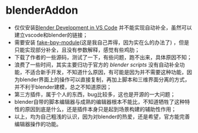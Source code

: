 # blenderAddon
- 仅仅安装[Blender Development in VS Code](https://github.com/JacquesLucke/blender_vscode#blender-development-in-vs-code) 并不能实现自动补全，虽然可以建立vscode和blender的链接；
- 需要安装 [fake-bpy-module](https://github.com/nutti/fake-bpy-module/blob/master/docs/generate_modules.md)(这是我自己弄得，因为实在么的办法了) ，但是只能实现部分补全，且没有参数解释，感觉有些鸡肋；
- 下载了作者的一些源码，测试了一下，有些问题，跑不出来，具体原因不知；
- 浪费了一些时间，其实主要归功于官方的 *blender scripts* 没有自动补全功能，不适合新手开发，不知道什么原因，有可能是因为并不需要这种功能，因为blender界面上的操作可以直接复制，再加上脚本和三维界面分离的方式，并不利于blender建模，总之不知道原因；
- 第三方插件，属于个人的东西，bug比较多，这也是开源的一大问题；
- blender自带的脚本编辑器与成熟的编辑器根本不能比，不知道牺牲了这种特性的原因到底是什么，还是插件本身只是起到场景构建的辅助性作用；
- 以上，均为自己粗浅的认识，因为对blender的热爱，还是希望，官方能完善编辑器操作的功能。

